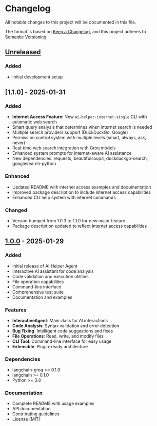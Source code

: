 # Changelog

All notable changes to this project will be documented in this file.

The format is based on [Keep a Changelog](https://keepachangelog.com/en/1.0.0/),
and this project adheres to [Semantic Versioning](https://semver.org/spec/v2.0.0.html).

## [Unreleased]

### Added
- Initial development setup

## [1.1.0] - 2025-01-31

### Added
- **Internet Access Feature**: New `ai-helper-internet-single` CLI with automatic web search
- Smart query analysis that determines when internet search is needed
- Multiple search providers support (DuckDuckGo, Google)
- Permission control system with multiple levels (smart, always, ask, never)
- Real-time web search integration with Groq models
- Enhanced system prompts for internet-aware AI assistance
- New dependencies: requests, beautifulsoup4, duckduckgo-search, googlesearch-python

### Enhanced
- Updated README with internet access examples and documentation
- Improved package description to include internet access capabilities
- Enhanced CLI help system with internet commands

### Changed
- Version bumped from 1.0.3 to 1.1.0 for new major feature
- Package description updated to reflect internet access capabilities

## [1.0.0] - 2025-01-29

### Added
- Initial release of AI Helper Agent
- Interactive AI assistant for code analysis
- Code validation and execution utilities
- File operation capabilities
- Command-line interface
- Comprehensive test suite
- Documentation and examples

### Features
- **InteractiveAgent**: Main class for AI interactions
- **Code Analysis**: Syntax validation and error detection
- **Bug Fixing**: Intelligent code suggestions and fixes
- **File Operations**: Read, write, and modify files
- **CLI Tool**: Command-line interface for easy usage
- **Extensible**: Plugin-ready architecture

### Dependencies
- langchain-groq >= 0.1.0
- langchain >= 0.1.0
- Python >= 3.8

### Documentation
- Complete README with usage examples
- API documentation
- Contributing guidelines
- License (MIT)

[Unreleased]: https://github.com/yourusername/ai-helper-agent/compare/v1.0.0...HEAD
[1.0.0]: https://github.com/yourusername/ai-helper-agent/releases/tag/v1.0.0
